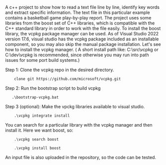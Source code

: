 A c++ project to show how to read a text file line by line, identify key words and extract specific information. The text file in this particular example contains a basketball game play-by-play report. The project uses some libraries from the boost set of C++ libraries, which is compatible with the C++ standard library in order to work with the file easily. To install the boost library, the vcpkg package manager can be used. 
As of Visual Studio 2022 version 17.6, visual studio has the vcpkg package included as an installable component, so you may also skip the manual package installation.
Let's see how to install the vcpkg manager. ( A short install path like: C:\src\vcpkg or C:\dev\vcpkg is recommended, since otherwise you may run into path issues for some port build systems.)

Step 1: Clone the vcpkg repo in the desired directory.

        clone git https://github.com/microsoft/vcpkg.git

Step 2: Run the bootstrap script to build vcpkg

       .\bootstrap-vcpkg.bat

Step 3 (optional): Make the vpckg libraries available to visual studio. 

        .\vcpkg integrate install

You can search for a particular library with the vcpkg manager and then install it. Here we want boost, so:

        .\vcpkg search boost
    
        .\vcpkg install boost

An input file is also uploaded in the repository, so the code can be tested.




